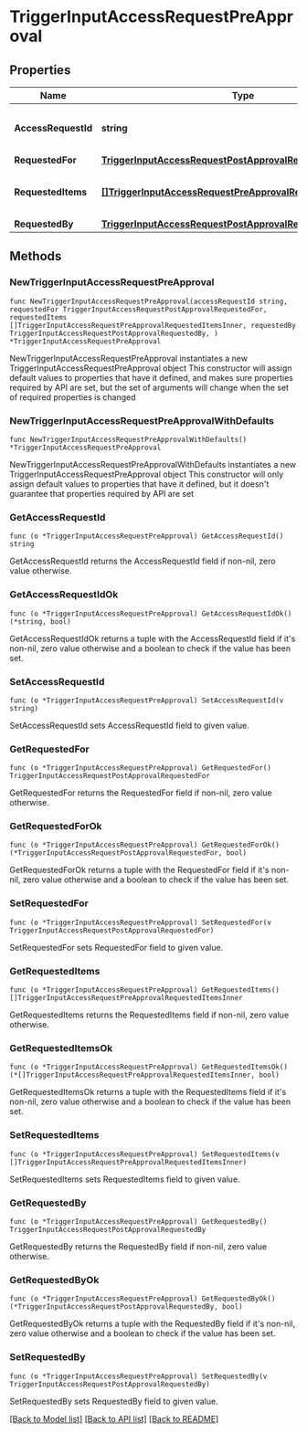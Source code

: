 # TriggerInputAccessRequestPreApproval

## Properties

Name | Type | Description | Notes
------------ | ------------- | ------------- | -------------
**AccessRequestId** | **string** | The unique ID of the access request. | 
**RequestedFor** | [**TriggerInputAccessRequestPostApprovalRequestedFor**](TriggerInputAccessRequestPostApprovalRequestedFor.md) |  | 
**RequestedItems** | [**[]TriggerInputAccessRequestPreApprovalRequestedItemsInner**](TriggerInputAccessRequestPreApprovalRequestedItemsInner.md) | Details of the access items being requested. | 
**RequestedBy** | [**TriggerInputAccessRequestPostApprovalRequestedBy**](TriggerInputAccessRequestPostApprovalRequestedBy.md) |  | 

## Methods

### NewTriggerInputAccessRequestPreApproval

`func NewTriggerInputAccessRequestPreApproval(accessRequestId string, requestedFor TriggerInputAccessRequestPostApprovalRequestedFor, requestedItems []TriggerInputAccessRequestPreApprovalRequestedItemsInner, requestedBy TriggerInputAccessRequestPostApprovalRequestedBy, ) *TriggerInputAccessRequestPreApproval`

NewTriggerInputAccessRequestPreApproval instantiates a new TriggerInputAccessRequestPreApproval object
This constructor will assign default values to properties that have it defined,
and makes sure properties required by API are set, but the set of arguments
will change when the set of required properties is changed

### NewTriggerInputAccessRequestPreApprovalWithDefaults

`func NewTriggerInputAccessRequestPreApprovalWithDefaults() *TriggerInputAccessRequestPreApproval`

NewTriggerInputAccessRequestPreApprovalWithDefaults instantiates a new TriggerInputAccessRequestPreApproval object
This constructor will only assign default values to properties that have it defined,
but it doesn't guarantee that properties required by API are set

### GetAccessRequestId

`func (o *TriggerInputAccessRequestPreApproval) GetAccessRequestId() string`

GetAccessRequestId returns the AccessRequestId field if non-nil, zero value otherwise.

### GetAccessRequestIdOk

`func (o *TriggerInputAccessRequestPreApproval) GetAccessRequestIdOk() (*string, bool)`

GetAccessRequestIdOk returns a tuple with the AccessRequestId field if it's non-nil, zero value otherwise
and a boolean to check if the value has been set.

### SetAccessRequestId

`func (o *TriggerInputAccessRequestPreApproval) SetAccessRequestId(v string)`

SetAccessRequestId sets AccessRequestId field to given value.


### GetRequestedFor

`func (o *TriggerInputAccessRequestPreApproval) GetRequestedFor() TriggerInputAccessRequestPostApprovalRequestedFor`

GetRequestedFor returns the RequestedFor field if non-nil, zero value otherwise.

### GetRequestedForOk

`func (o *TriggerInputAccessRequestPreApproval) GetRequestedForOk() (*TriggerInputAccessRequestPostApprovalRequestedFor, bool)`

GetRequestedForOk returns a tuple with the RequestedFor field if it's non-nil, zero value otherwise
and a boolean to check if the value has been set.

### SetRequestedFor

`func (o *TriggerInputAccessRequestPreApproval) SetRequestedFor(v TriggerInputAccessRequestPostApprovalRequestedFor)`

SetRequestedFor sets RequestedFor field to given value.


### GetRequestedItems

`func (o *TriggerInputAccessRequestPreApproval) GetRequestedItems() []TriggerInputAccessRequestPreApprovalRequestedItemsInner`

GetRequestedItems returns the RequestedItems field if non-nil, zero value otherwise.

### GetRequestedItemsOk

`func (o *TriggerInputAccessRequestPreApproval) GetRequestedItemsOk() (*[]TriggerInputAccessRequestPreApprovalRequestedItemsInner, bool)`

GetRequestedItemsOk returns a tuple with the RequestedItems field if it's non-nil, zero value otherwise
and a boolean to check if the value has been set.

### SetRequestedItems

`func (o *TriggerInputAccessRequestPreApproval) SetRequestedItems(v []TriggerInputAccessRequestPreApprovalRequestedItemsInner)`

SetRequestedItems sets RequestedItems field to given value.


### GetRequestedBy

`func (o *TriggerInputAccessRequestPreApproval) GetRequestedBy() TriggerInputAccessRequestPostApprovalRequestedBy`

GetRequestedBy returns the RequestedBy field if non-nil, zero value otherwise.

### GetRequestedByOk

`func (o *TriggerInputAccessRequestPreApproval) GetRequestedByOk() (*TriggerInputAccessRequestPostApprovalRequestedBy, bool)`

GetRequestedByOk returns a tuple with the RequestedBy field if it's non-nil, zero value otherwise
and a boolean to check if the value has been set.

### SetRequestedBy

`func (o *TriggerInputAccessRequestPreApproval) SetRequestedBy(v TriggerInputAccessRequestPostApprovalRequestedBy)`

SetRequestedBy sets RequestedBy field to given value.



[[Back to Model list]](../README.md#documentation-for-models) [[Back to API list]](../README.md#documentation-for-api-endpoints) [[Back to README]](../README.md)


